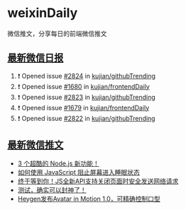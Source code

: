 # weixinDaily
微信推文，分享每日的前端微信推文

## [最新微信日报](https://github.com/kujian/weixinDaily/issues)

<!--START_SECTION:activity-->
1. ❗ Opened issue [#2824](https://github.com/kujian/githubTrending/issues/2824) in [kujian/githubTrending](https://github.com/kujian/githubTrending)
2. ❗ Opened issue [#1680](https://github.com/kujian/frontendDaily/issues/1680) in [kujian/frontendDaily](https://github.com/kujian/frontendDaily)
3. ❗ Opened issue [#2823](https://github.com/kujian/githubTrending/issues/2823) in [kujian/githubTrending](https://github.com/kujian/githubTrending)
4. ❗ Opened issue [#1679](https://github.com/kujian/frontendDaily/issues/1679) in [kujian/frontendDaily](https://github.com/kujian/frontendDaily)
5. ❗ Opened issue [#2822](https://github.com/kujian/githubTrending/issues/2822) in [kujian/githubTrending](https://github.com/kujian/githubTrending)
<!--END_SECTION:activity-->


## [最新微信推文](https://weixin.qdkfweb.cn/)

<!-- BLOG-POST-LIST:START -->
- [3 个超酷的 Node.js 新功能！](https://weixin.qdkfweb.cn/41924.html)
- [如何使用 JavaScript 阻止屏幕进入睡眠状态](https://weixin.qdkfweb.cn/41902.html)
- [终于等到你！JS全新API支持关闭页面时安全发送网络请求](https://weixin.qdkfweb.cn/41899.html)
- [测试，确实可以封神了！](https://weixin.qdkfweb.cn/41906.html)
- [Heygen发布Avatar in Motion 1.0，可精确控制口型](https://weixin.qdkfweb.cn/41895.html)
<!-- BLOG-POST-LIST:END -->